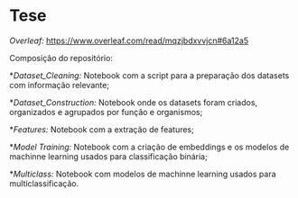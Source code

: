# Tese

*Overleaf:* https://www.overleaf.com/read/mqzjbdxvvjcn#6a12a5

Composição do repositório:

*_Dataset_Cleaning:_ Notebook com a script para a preparação dos datasets com informação relevante;

*_Dataset_Construction:_ Notebook onde os datasets foram criados, organizados e agrupados por função e organismos;

*_Features:_ Notebook com a extração de features;

*_Model Training:_ Notebook com a criação de embeddings e os modelos de machinne learning usados para classificação binária;

*_Multiclass:_ Notebook com modelos de machinne learning usados para multiclassificação.
